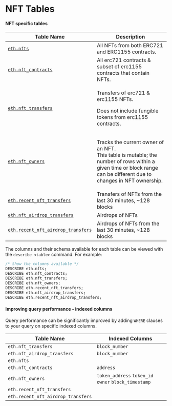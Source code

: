 # NFT Tables

#### NFT specific tables

| Table Name                                                           | Description                                                                                                                                                                  |
| -------------------------------------------------------------------- | ---------------------------------------------------------------------------------------------------------------------------------------------------------------------------- |
| [`eth.nfts`](eth.nfts.md)                                            | All NFTs from both ERC721 and ERC1155 contracts.                                                                                                                             |
| [`eth.nft_contracts`](eth.nft\_contracts.md)                         | All erc721 contracts & subset of erc1155 contracts that contain NFTs.                                                                                                        |
| [`eth.nft_transfers`](eth.nft\_transfers.md)                         | <p>Transfers of erc721 &#x26; erc1155 NFTs.</p><p>Does not include fungible tokens from erc1155 contracts.</p>                                                               |
| [`eth.nft_owners`](eth.nft\_owners.md)                               | <p>Tracks the current owner of an NFT.<br>This table is mutable; the number of rows within a given time or block range can be different due to changes in NFT ownership.</p> |
| [`eth.recent_nft_transfers`](eth.recent\_nft\_transfers.md)          | Transfers of NFTs from the last 30 minutes, \~128 blocks                                                                                                                     |
| [`eth.nft_airdrop_transfers`](eth.nft\_airdrop\_transfers.md)        | Airdrops of NFTs                                                                                                                                                             |
| [`eth.recent_nft_airdrop_transfers`](eth.nft\_airdrop\_transfers.md) | Airdrops of NFTs from the last 30 minutes, \~128 blocks                                                                                                                      |

The columns and their schema available for each table can be viewed with the `describe <table>` command. For example:

```sql
/* Show the columns available */
DESCRIBE eth.nfts;
DESCRIBE eth.nft_contracts;
DESCRIBE eth.nft_transfers;
DESCRIBE eth.nft_owners;
DESCRIBE eth.recent_nft_transfers;
DESCRIBE eth.nft_airdrop_transfers;
DESCRIBE eth.recent_nft_airdrop_transfers;
```

#### Improving query performance - indexed columns

Query performance can be significantly improved by adding `WHERE` clauses to your query on specific indexed columns.

| Table Name                         | Indexed Columns                                      |
| ---------------------------------- | ---------------------------------------------------- |
| `eth.nft_transfers`                | `block_number`                                       |
| `eth.nft_airdrop_transfers`        | `block_number`                                       |
| `eth.nfts`                         |                                                      |
| `eth.nft_contracts`                | `address`                                            |
| `eth.nft_owners`                   | `token_address` `token_id` `owner` `block_timestamp` |
| `eth.recent_nft_transfers`         |                                                      |
| `eth.recent_nft_airdrop_transfers` |                                                      |
